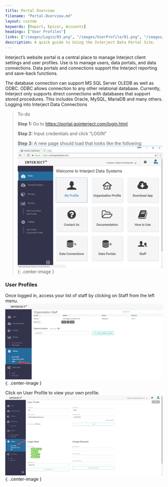 ```yaml
---
title: Portal Overview
filename: "Portal-Overview.md"
layout: custom
keywords: [Report, Epicor, Accounts]
headings: ["User Profiles"]
links: ["/images/Login/03.png", "/images/UserProfile/01.png", "/images/UserProfile/03.png"]
description: A quick guide to Using the Interject Data Portal Site.
---
```


Interject’s website portal is a central place to manage Interject client settings and user profiles. Use is to manage users, data portals, and data connections. Data portals and connections support the Interject reporting and save-back functions.

The database connection can support MS SQL Server OLEDB as well as ODBC. ODBC allows connection to any other relational database. Currently, Interject only supports direct connections with databases that support stored procedures. This includes Oracle, MySQL, MariaDB and many others.
Logging into Interject Data Connections

> To-do
>
> **Step 1:** Go to https://portal.gointerject.com/login.html
>
> **Step 2:** Input credentials and click “LOGIN”
>
> **Step 3:** A new page should load that looks like the following:
> ![Interject Portal Site](/images/Login/03.png){: .center-image }

### User Profiles
Once logged in, access your list of staff by clicking on Staff from the left menu.
![Portal site User List](/images/UserProfile/01.png){: .center-image }

Click on User Profile to view your own profile.
![User profile button](/images/UserProfile/03.png){: .center-image }
